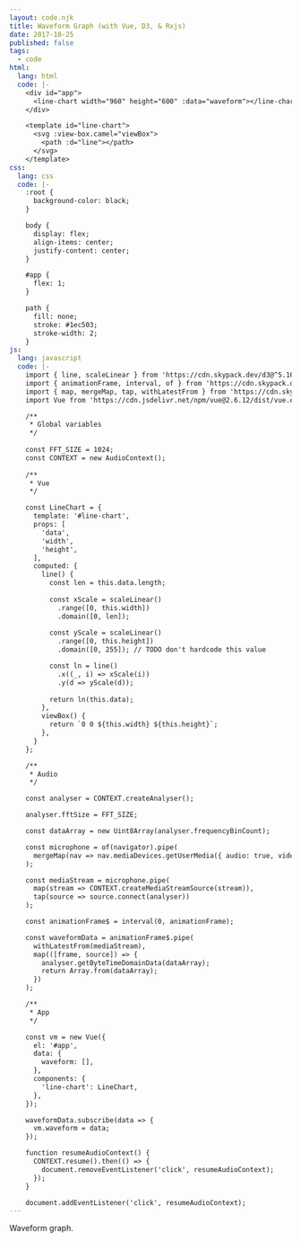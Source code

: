 ```yaml
---
layout: code.njk
title: Waveform Graph (with Vue, D3, & Rxjs)
date: 2017-10-25
published: false
tags:
  - code
html:
  lang: html
  code: |-
    <div id="app">
      <line-chart width="960" height="600" :data="waveform"></line-chart>
    </div>

    <template id="line-chart">
      <svg :view-box.camel="viewBox">
        <path :d="line"></path>
      </svg>
    </template>
css:
  lang: css
  code: |-
    :root {
      background-color: black;
    }

    body {
      display: flex;
      align-items: center;
      justify-content: center;
    }

    #app {
      flex: 1;
    }

    path {
      fill: none;
      stroke: #1ec503;
      stroke-width: 2;
    }
js:
  lang: javascript
  code: |-
    import { line, scaleLinear } from 'https://cdn.skypack.dev/d3@^5.16.0';
    import { animationFrame, interval, of } from 'https://cdn.skypack.dev/rxjs@^6.5.5';
    import { map, mergeMap, tap, withLatestFrom } from 'https://cdn.skypack.dev/rxjs@^6.5.5/operators';
    import Vue from 'https://cdn.jsdelivr.net/npm/vue@2.6.12/dist/vue.esm.browser.min.js';

    /**
     * Global variables
     */
    
    const FFT_SIZE = 1024;
    const CONTEXT = new AudioContext();
    
    /**
     * Vue
     */

    const LineChart = {
      template: '#line-chart',
      props: [
        'data',
        'width',
        'height',
      ],
      computed: {
        line() {
          const len = this.data.length;
          
          const xScale = scaleLinear()
            .range([0, this.width])
            .domain([0, len]);
          
          const yScale = scaleLinear()
            .range([0, this.height])
            .domain([0, 255]); // TODO don't hardcode this value

          const ln = line()
            .x((_, i) => xScale(i))
            .y(d => yScale(d));
          
          return ln(this.data);
        },
        viewBox() {
          return `0 0 ${this.width} ${this.height}`;
        },
      }
    };

    /**
     * Audio
     */

    const analyser = CONTEXT.createAnalyser();

    analyser.fftSize = FFT_SIZE;

    const dataArray = new Uint8Array(analyser.frequencyBinCount);

    const microphone = of(navigator).pipe(
      mergeMap(nav => nav.mediaDevices.getUserMedia({ audio: true, video: false }))
    );

    const mediaStream = microphone.pipe(
      map(stream => CONTEXT.createMediaStreamSource(stream)),
      tap(source => source.connect(analyser))
    );

    const animationFrame$ = interval(0, animationFrame);

    const waveformData = animationFrame$.pipe(
      withLatestFrom(mediaStream),
      map(([frame, source]) => {
        analyser.getByteTimeDomainData(dataArray);
        return Array.from(dataArray);
      })
    );

    /**
     * App
     */

    const vm = new Vue({
      el: '#app',
      data: {
        waveform: [],    
      },
      components: {
        'line-chart': LineChart,    
      },
    });

    waveformData.subscribe(data => {
      vm.waveform = data;
    });

    function resumeAudioContext() {
      CONTEXT.resume().then(() => {
        document.removeEventListener('click', resumeAudioContext);
      });
    }

    document.addEventListener('click', resumeAudioContext);
---
```

Waveform graph.
